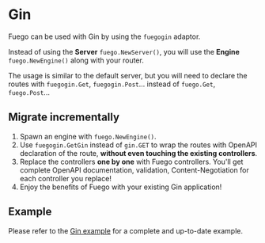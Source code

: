 # Gin

Fuego can be used with Gin by using the `fuegogin` adaptor.

Instead of using the **Server** `fuego.NewServer()`, you will use the **Engine** `fuego.NewEngine()` along with your router.

The usage is similar to the default server, but you will need to declare the routes with `fuegogin.Get`, `fuegogin.Post`... instead of `fuego.Get`, `fuego.Post`...

## Migrate incrementally

1. Spawn an engine with `fuego.NewEngine()`.
2. Use `fuegogin.GetGin` instead of `gin.GET` to wrap the routes with OpenAPI declaration of the route, **without even touching the existing controllers**.
3. Replace the controllers **one by one** with Fuego controllers. You'll get complete OpenAPI documentation, validation, Content-Negotiation for each controller you replace!
4. Enjoy the benefits of Fuego with your existing Gin application!

## Example

Please refer to the [Gin example](https://github.com/go-fuego/fuego/tree/main/examples/gin-compat) for a complete and up-to-date example.
